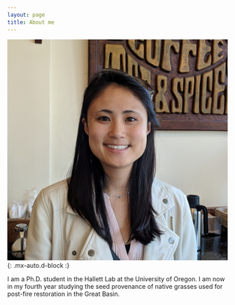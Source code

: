 ```yaml
---
layout: page
title: About me
---
```


![headshot](/../../assets/img/aboutme/headshot.jpg){: .mx-auto.d-block :}

I am a Ph.D. student in the Hallett Lab at the University of Oregon. I am now in my fourth year studying the seed provenance of native grasses used for post-fire restoration in the Great Basin.  